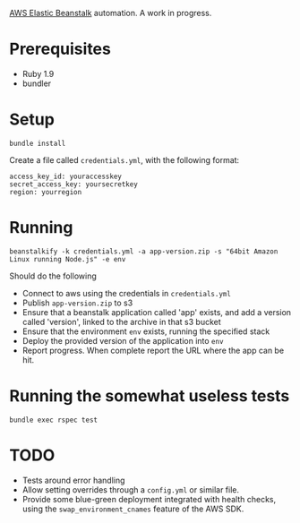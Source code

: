
[AWS Elastic Beanstalk](http://aws.amazon.com/elasticbeanstalk/) automation. A work in progress.

# Prerequisites

- Ruby 1.9
- bundler

# Setup

    bundle install

Create a file called `credentials.yml`, with the following format:

    access_key_id: youraccesskey
    secret_access_key: yoursecretkey
    region: yourregion

# Running

    beanstalkify -k credentials.yml -a app-version.zip -s "64bit Amazon Linux running Node.js" -e env

Should do the following

- Connect to aws using the credentials in `credentials.yml`
- Publish `app-version.zip` to s3
- Ensure that a beanstalk application called 'app' exists, and add a version called 'version', linked to the archive in that s3 bucket
- Ensure that the environment `env` exists, running the specified stack
- Deploy the provided version of the application into `env`
- Report progress. When complete report the URL where the app can be hit.

# Running the somewhat useless tests
    
    bundle exec rspec test

# TODO

- Tests around error handling
- Allow setting overrides through a `config.yml` or similar file.
- Provide some blue-green deployment integrated with health checks, using the `swap_environment_cnames` feature of the AWS SDK.

